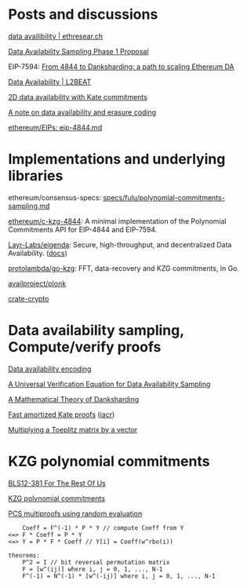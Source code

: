 # Posts and discussions

[data availibility | ethresear.ch](https://ethresear.ch/search?q=data%20availibility)

[Data Availability Sampling Phase 1 Proposal](https://hackmd.io/@vbuterin/das)

EIP-7594: [From 4844 to Danksharding: a path to scaling Ethereum DA](https://ethresear.ch/t/from-4844-to-danksharding-a-path-to-scaling-ethereum-da/18046)

[Data Availability | L2BEAT](https://l2beat.com/data-availability/summary)

[2D data availability with Kate commitments](https://ethresear.ch/t/2d-data-availability-with-kate-commitments/8081)

[A note on data availability and erasure coding](https://github.com/ethereum/research/wiki/A-note-on-data-availability-and-erasure-coding)

[ethereum/EIPs: eip-4844.md](https://github.com/ethereum/EIPs/blob/master/EIPS/eip-4844.md)

# Implementations and underlying libraries

ethereum/consensus-specs: [specs/fulu/polynomial-commitments-sampling.md](https://github.com/ethereum/consensus-specs/blob/dev/specs/fulu/polynomial-commitments-sampling.md)

[ethereum/c-kzg-4844](https://github.com/ethereum/c-kzg-4844): A minimal implementation of the Polynomial Commitments API for EIP-4844 and EIP-7594.

[Layr-Labs/eigenda](https://github.com/Layr-Labs/eigenda): Secure, high-throughput, and decentralized Data Availability. ([docs](https://docs.eigenda.xyz/overview))

[protolambda/go-kzg](https://github.com/protolambda/go-kzg): FFT, data-recovery and KZG commitments, in Go.

[availproject/plonk](https://github.com/availproject/plonk/blob/v0.12.0-polygon-2/src/commitment_scheme/kzg10/key.rs#L297)

[crate-crypto](https://github.com/orgs/crate-crypto/repositories)

# Data availability sampling, Compute/verify proofs
[Data availability encoding](https://notes.ethereum.org/@dankrad/danksharding_encoding)

[A Universal Verification Equation for Data Availability Sampling](https://ethresear.ch/t/a-universal-verification-equation-for-data-availability-sampling/13240)

[A Mathematical Theory of Danksharding](https://github.com/ingonyama-zk/papers/blob/main/danksharding_math.pdf)

[Fast amortized Kate proofs](https://github.com/khovratovich/Kate/blob/master/Kate_amortized.pdf) ([iacr](https://eprint.iacr.org/2023/033))

[Multiplying a Toeplitz matrix by a vector](https://alinush.github.io/2020/03/19/multiplying-a-vector-by-a-toeplitz-matrix.html)

# KZG polynomial commitments

[BLS12-381 For The Rest Of Us](https://hackmd.io/@benjaminion/bls12-381)

[KZG polynomial commitments](https://dankradfeist.de/ethereum/2020/06/16/kate-polynomial-commitments.html)

[PCS multiproofs using random evaluation](https://dankradfeist.de/ethereum/2021/06/18/pcs-multiproofs.html)

```
    Coeff = F^(-1) * P * Y // compute Coeff from Y
<=> F * Coeff = P * Y
<=> Y = P * F * Coeff // Y[i] = Coeff(w^rbo(i))

theorems:
    P^2 = I // bit reversal permutation matrix
    F = [w^(ij)] where i, j = 0, 1, ..., N-1
    F^(-1) = N^(-1) * [w^(-ij)] where i, j = 0, 1, ..., N-1
```
